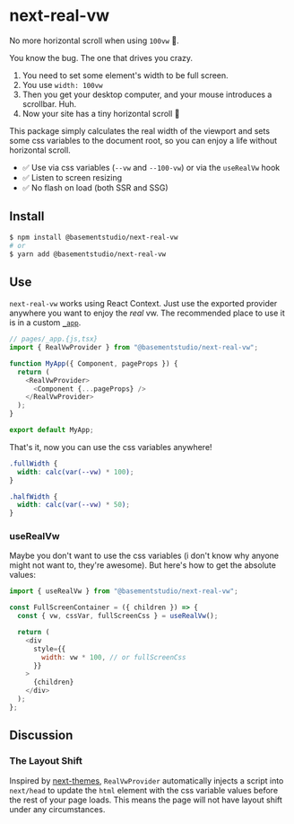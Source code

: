 # next-real-vw

No more horizontal scroll when using `100vw` 🎉.

You know the bug. The one that drives you crazy.

1. You need to set some element's width to be full screen.
2. You use `width: 100vw`
3. Then you get your desktop computer, and your mouse introduces a scrollbar. Huh.
4. Now your site has a tiny horizontal scroll 🤮

This package simply calculates the real width of the viewport and sets some css variables to the document root, so you can enjoy a life without horizontal scroll.

- ✅ Use via css variables (`--vw` and `--100-vw`) or via the `useRealVw` hook
- ✅ Listen to screen resizing
- ✅ No flash on load (both SSR and SSG)

## Install

```bash
$ npm install @basementstudio/next-real-vw
# or
$ yarn add @basementstudio/next-real-vw
```

## Use

`next-real-vw` works using React Context. Just use the exported provider anywhere you want to enjoy the _real_ vw. The recommended place to use it is in a custom [`_app`](https://nextjs.org/docs/advanced-features/custom-app).

```js
// pages/_app.{js,tsx}
import { RealVwProvider } from "@basementstudio/next-real-vw";

function MyApp({ Component, pageProps }) {
  return (
    <RealVwProvider>
      <Component {...pageProps} />
    </RealVwProvider>
  );
}

export default MyApp;
```

That's it, now you can use the css variables anywhere!

```css
.fullWidth {
  width: calc(var(--vw) * 100);
}

.halfWidth {
  width: calc(var(--vw) * 50);
}
```

### useRealVw

Maybe you don't want to use the css variables (i don't know why anyone might not want to, they're awesome). But here's how to get the absolute values:

```js
import { useRealVw } from "@basementstudio/next-real-vw";

const FullScreenContainer = ({ children }) => {
  const { vw, cssVar, fullScreenCss } = useRealVw();

  return (
    <div
      style={{
        width: vw * 100, // or fullScreenCss
      }}
    >
      {children}
    </div>
  );
};
```

## Discussion

### The Layout Shift

Inspired by [next-themes](https://github.com/pacocoursey/next-themes), `RealVwProvider` automatically injects a script into `next/head` to update the `html` element with the css variable values before the rest of your page loads. This means the page will not have layout shift under any circumstances.
